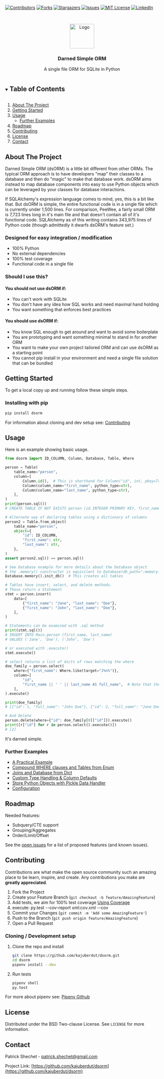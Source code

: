 <!--
*** Thanks for checking out the Best-README-Template. If you have a suggestion
*** that would make this better, please fork the repo and create a pull request
*** or simply open an issue with the tag "enhancement".
*** Thanks again! Now go create something AMAZING! :D
***
***
***
*** To avoid retyping too much info. Do a search and replace for the following:
*** kajuberdut, dsORM, twitter_handle, patrick.shechet@gmail.com, Darned Simple ORM, A single file ORM for SQLite in Python
-->



<!-- PROJECT SHIELDS -->
<!--
*** I'm using markdown "reference style" links for readability.
*** Reference links are enclosed in brackets [ ] instead of parentheses ( ).
*** See the bottom of this document for the declaration of the reference variables
*** for contributors-url, forks-url, etc. This is an optional, concise syntax you may use.
*** https://www.markdownguide.org/basic-syntax/#reference-style-links
-->
[![Contributors][contributors-shield]][contributors-url]
[![Forks][forks-shield]][forks-url]
[![Stargazers][stars-shield]][stars-url]
[![Issues][issues-shield]][issues-url]
[![MIT License][license-shield]][license-url]
[![LinkedIn][linkedin-shield]][linkedin-url]



<!-- PROJECT LOGO -->
<br />
<p align="center">
  <a href="https://github.com/kajuberdut/dsorm">
    <img src="https://github.com/kajuberdut/dsorm/blob/main/images/logo.png?raw=true" alt="Logo" width="80" height="80">
  </a>

  <h3 align="center">Darned Simple ORM</h3>

  <p align="center">
    A single file ORM for SQLite in Python
  </p>
</p>



<!-- TABLE OF CONTENTS -->
<details open="open">
  <summary><h2 style="display: inline-block">Table of Contents</h2></summary>
  <ol>
    <li>
      <a href="#about-the-project">About The Project</a>
    </li>
    <li>
      <a href="#getting-started">Getting Started</a>
    </li>
    <li><a href="#usage">Usage</a>
      <ul>
        <li><a href="#further-examples">Further Examples</a></li>
      </ul>
    </li>
    <li><a href="#roadmap">Roadmap</a></li>
    <li><a href="#contributing">Contributing</a></li>
    <li><a href="#license">License</a></li>
    <li><a href="#contact">Contact</a></li>
  </ol>
</details>



<!-- ABOUT THE PROJECT -->
## About The Project

Darned Simple ORM (dsORM) is a little bit different from other ORMs.
The typical ORM approach is to have developers "map" their classes to a database and then do "magic" to make that database work.
dsORM aims instead to map database components into easy to use Python objects which can be leveraged by your classes for database interactions.

If SQLAlchemy's expression language comes to mind, yes, this is a bit like that. But dsORM is simple, the entire functional code is in a single file which is currently under 1,500 lines.
For comparison, PeeWee, a fairly small ORM is 7,723 lines long in it's main file and that doesn't contain all of it's functional code.
SQLAlchemy as of this writing contains 343,975 lines of Python code (though admittedly it dwarfs dsORM's feature set.)


### Designed for easy integration / modification

* 100% Python 
* No external dependencies
* 100% test coverage
* Functional code in a single file

### Should I use this?
#### You should **not** use dsORM if:
* You can't work with SQLite
* You don't have any idea how SQL works and need maximal hand holding
* You want something that enforces best practices

#### You should use dsORM if:
* You know SQL enough to get around and want to avoid some boilerplate
* You are prototyping and want something minimal to stand in for another ORM
* You want to make your own project tailored ORM and can use dsORM as a starting point
* You cannot pip install in your environment and need a single file solution that can be bundled

<!-- GETTING STARTED -->
## Getting Started

To get a local copy up and running follow these simple steps.

### Installing with pip

  ```sh
  pip install dsorm
  ```

For information about cloning and dev setup see: [Contributing](#Contributing)


<!-- USAGE EXAMPLES -->
## Usage
Here is an example showing basic usage.

```python
from dsorm import ID_COLUMN, Column, Database, Table, Where

person = Table(
    table_name="person",
    column=[
        Column.id(),  # This is shorthand for Column("id", int, pkey=True)
        Column(column_name="first_name", python_type=str),
        Column(column_name="last_name", python_type=str),
    ],
)
print(person.sql())
# CREATE TABLE IF NOT EXISTS person (id INTEGER PRIMARY KEY, first_name TEXT, last_name TEXT);

# Alternate way of declaring tables using a dictionary of columns
person2 = Table.from_object(
    table_name="person",
    object={
        "id": ID_COLUMN,
        "first_name": str,
        "last_name": str,
    },
)
assert person2.sql() == person.sql()

# See Database example for more details about the Database object
# the .memory() constructor is equivilent to Database(db_path=":memory:", is_default=True)
Database.memory().init_db()  # This creates all tables

# Tables have insert, select, and delete methods.
# These return a Statement
stmt = person.insert(
    data=[
        {"first_name": "Jane", "last_name": "Doe"},
        {"first_name": "John", "last_name": "Doe"},
    ],
)

# Statements can be examined with .sql method
print(stmt.sql())
# INSERT INTO Main.person (first_name, last_name)
# VALUES ('Jane', 'Doe'), ('John', 'Doe')

# or executed with .execute()
stmt.execute()

# select returns a list of dicts of rows matching the where
doe_family = person.select(
    where={"first_name": Where.like(target="J%n%")},
    column=[
        "id",
        "first_name || ' ' || last_name AS full_name",  # Note that the columns can be sql
    ],
).execute()

print(doe_family)
# [{"id": 1, "full_name": "John Doe"}, {"id": 2, "full_name": "Jane Doe"}]

# And Delete
person.delete(where={"id": doe_family[0]["id"]}).execute()
print([r["id"] for r in person.select().execute()])
# [2]
```

It's darned simple.

### Further Examples
* [A Practical Example](https://github.com/kajuberdut/dsorm/blob/main/examples/PracticalExample.py)
* [Compound WHERE clauses and Tables from Enum](https://github.com/kajuberdut/dsorm/blob/main/examples/AdvancedWhere.py)
* [Joins and Database from Dict](https://github.com/kajuberdut/dsorm/blob/main/examples/JoinExample.py)
* [Custom Type Handling & Column Defaults](https://github.com/kajuberdut/dsorm/blob/main/examples/CustomTypeHandlerAndDefault.py)
* [Store Python Objects with Pickle Data Handler](https://github.com/kajuberdut/dsorm/blob/main/examples/PickleData.py)
* [Configuration](https://github.com/kajuberdut/dsorm/blob/main/examples/AdvancedConfiguration.py)
<!-- * [Statements](https://github.com/kajuberdut/dsorm/blob/main/examples/Statements.py) -->


<!-- ROADMAP -->
## Roadmap

Needed features:
* Subquery/CTE support
* Grouping/Aggregates
* Order/Limit/Offset

See the [open issues](https://github.com/kajuberdut/dsorm/issues) for a list of proposed features (and known issues).



<!-- CONTRIBUTING -->
## Contributing

Contributions are what make the open source community such an amazing place to be learn, inspire, and create. Any contributions you make are **greatly appreciated**.

1. Fork the Project
2. Create your Feature Branch (`git checkout -b feature/AmazingFeature`)
3. Add tests, we aim for 100% test coverage [Using Coverage](https://coverage.readthedocs.io/en/coverage-5.3.1/#using-coverage-py)
4. execute: py.test --cov-report xml:cov.xml --cov
5. Commit your Changes (`git commit -m 'Add some AmazingFeature'`)
6. Push to the Branch (`git push origin feature/AmazingFeature`)
7. Open a Pull Request

### Cloning / Development setup
1. Clone the repo and install
    ```sh
    git clone https://github.com/kajuberdut/dsorm.git
    cd dsorm
    pipenv install --dev
    ```
2. Run tests
    ```sh
    pipenv shell
    py.test
    ```
  For more about pipenv see: [Pipenv Github](https://github.com/pypa/pipenv)



<!-- LICENSE -->
## License

Distributed under the BSD Two-clause License. See `LICENSE` for more information.



<!-- CONTACT -->
## Contact

Patrick Shechet - patrick.shechet@gmail.com

Project Link: [https://github.com/kajuberdut/dsorm](https://github.com/kajuberdut/dsorm)




<!-- MARKDOWN LINKS & IMAGES -->
<!-- https://www.markdownguide.org/basic-syntax/#reference-style-links -->
[contributors-shield]: https://img.shields.io/github/contributors/kajuberdut/dsorm.svg?style=for-the-badge
[contributors-url]: https://github.com/kajuberdut/dsorm/graphs/contributors
[forks-shield]: https://img.shields.io/github/forks/kajuberdut/dsorm.svg?style=for-the-badge
[forks-url]: https://github.com/kajuberdut/dsorm/network/members
[stars-shield]: https://img.shields.io/github/stars/kajuberdut/dsorm.svg?style=for-the-badge
[stars-url]: https://github.com/kajuberdut/dsorm/stargazers
[issues-shield]: https://img.shields.io/github/issues/kajuberdut/dsorm.svg?style=for-the-badge
[issues-url]: https://github.com/kajuberdut/dsorm/issues
[license-shield]: https://img.shields.io/badge/License-BSD%202--Clause-orange.svg?style=for-the-badge
[license-url]: https://github.com/kajuberdut/dsorm/blob/main/LICENSE
[linkedin-shield]: https://img.shields.io/badge/-LinkedIn-black.svg?style=for-the-badge&logo=linkedin&colorB=555
[linkedin-url]: https://www.linkedin.com/in/patrick-shechet